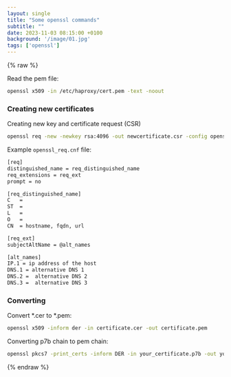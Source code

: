```yaml
---
layout: single
title: "Some openssl commands"
subtitle: ""
date: 2023-11-03 08:15:00 +0100
background: '/image/01.jpg'
tags: ['openssl']
---
```


{% raw %}

Read the pem file:

````bash
openssl x509 -in /etc/haproxy/cert.pem -text -noout
````

### Creating new certificates
Creating new key and certificate request (CSR)

````bash
openssl req -new -newkey rsa:4096 -out newcertificate.csr -config openssl_req.cnf -nodes -keyout newcertificate.key
````

Example ``openssl_req.cnf`` file:

````bash
[req]
distinguished_name = req_distinguished_name
req_extensions = req_ext
prompt = no

[req_distinguished_name]
C   = 
ST  = 
L   = 
O   = 
CN  = hostname, fqdn, url

[req_ext]
subjectAltName = @alt_names

[alt_names]
IP.1 = ip address of the host
DNS.1 = alternative DNS 1
DNS.2 =  alternative DNS 2
DNS.3 =  alternative DNS 3
````


### Converting

Convert *.cer to *.pem:

````bash
openssl x509 -inform der -in certificate.cer -out certificate.pem
````

Converting p7b chain to pem chain:

````bash
openssl pkcs7 -print_certs -inform DER -in your_certificate.p7b -out your_certificate.pem
````

{% endraw %}

